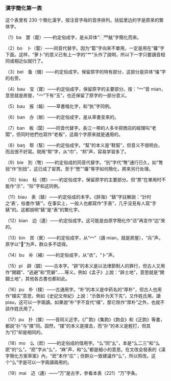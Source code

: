 ### 漢字簡化第一表
这个表里有 230 个簡化漢字，按注音字母的音序排列。括弧里边的字是原來的繁体字。

（1）ba　罢（罷）——約定俗成字，是从异体“⿱罒䏻”字簡化而來。

（2）bo　卜（蔔）——同音代替字。因为“蔔”字向來不單用，一定是用在“蘿”字下面。这样，“萝卜”的意义已有上一字的“艹”头作了說明，所以下一字只要讀音相同或相近似就行了。

（3）bei　备（備）——約定俗成字。保留原字的特有部分，这部分是异体“俻”字的右旁。

（4）bau　宝（寶）——約定俗成字，保留原字的主要部分。按：“宀”音 mian，意思就是房屋，“宀”下有“玉”，也还保留了原字的一部分意义。

（5）bau　报（報）——草書楷化字，和“执”字同例。

（6）ban　办（辦）——約定俗成字，是从草書变來的。

（7）ban　板（闆）——同音代替字。長江一帶的人多半把商店的經理叫“老闆”，但同时他們也寫作“老板”，这兩个字原來就是通用的。

（8）baŋ　帮（幫）——約定俗成字。“幫”的本义是“鞋幫”，但音义不很明白，而且很不好寫。現用“帮”字，从“巾”，“邦”声，容易学習多了。

（9）bie　別（彆）——約定俗成的同音代替字。“別”字代“彆”通行已久，如“彆扭”作“別扭”，这已成了習貫。至于“憋”“癟”等字如何簡化，將來另行处理。

（10）biau　标（標）——約定俗成字，保留原字的主要部分。但“票”在單用时不能作“示”，“际”字和这同例。

（11）biau　表（錶）——約定俗成的本字。《辞海》“錶”字註解說：“計时之‘表’，俗書作‘錶’”。在事实上，一般人也都寫作“手表”，几乎沒見有人寫“手錶”的。这都說明“錶”是“表”的繁化字。

（12）bian　边（邊）——約定俗成字。这可能是由原字簡化作“䢍”再变作“边”來的。

（13）bin　宾（賓）——約定俗成字，从“宀”（讀 mian，就是房屋），“兵”声。原字以“𡧍”为声，群众多不認得。

（14）bu　补（補）——約定俗成字，从“衣”，“卜”声。

（15）pi　辟（闢）——古本字。“辟”的本义是以法律節制人的罪行，但古人又用作“開闢”、“逃避”和“荒僻”……等义。例如《孟子》上說：“辟土地”，意思就是“開闢土地”，其他各古書也都如此。

（16）pu　朴（樸）——古通用字。“朴”的本义是中葯名的“厚朴”，但古人也用作“樸实”意思，例如《史記文帝紀》上說：“示敦朴为天下先”。又作姓氏用，讀 piau，这可以一字兩讀。如果說“朴”字不宜代“樸”，那它除作“厚朴”之外，也就不該作姓氏用了。

（17）pu　扑（撲）——音同义近字。《广韵》《集韵》《韵会》和《正韵》等書，都說“扑”与“撲”同。固然，“撲”的本义是撲击，而“扑”的本义是輕打，但其为“打”却是相同的。

（18）mo　么（麽）——約定俗成的借用字。“么”同“幺”，本是“么二三”和“么麽”的“么”。“麽”字从“么”，“麻”声，和“么”都是細小的意思。在文改会發表的《漢字簡化方案草案》內，“麽”本作“庅”；但群众一致建議作“么”，所以照改。这个“么”字是可以一字兩讀兩用的。

（19）mai　迈（邁）——“万”是古字，參看本表（221）“万”字条。
